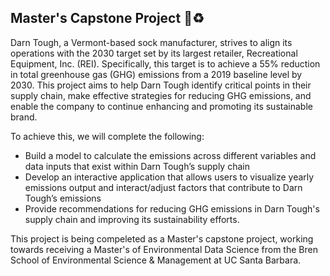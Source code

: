 ## Master's Capstone Project 🧦♻️

Darn Tough, a Vermont-based sock manufacturer, strives to align its operations with the 2030 target set by its largest retailer, Recreational Equipment, Inc. (REI). Specifically, this target is to achieve a 55% reduction in total greenhouse gas (GHG) emissions from a 2019 baseline level by 2030. This project aims to help Darn Tough identify critical points in their supply chain, make effective strategies for reducing GHG emissions, and enable the company to continue enhancing and promoting its sustainable brand. 

To achieve this, we will complete the following:
- Build a model to calculate the emissions across different variables and data inputs that exist within Darn Tough’s supply chain
- Develop an interactive application that allows users to visualize yearly emissions output
and interact/adjust factors that contribute to Darn Tough’s emissions
- Provide recommendations for reducing GHG emissions in Darn Tough's supply chain and improving its sustainability efforts.

This project is being compeleted as a Master's capstone project, working towards receiving a Master's of Environmental Data Science from the Bren School of Environmental Science & Management at UC Santa Barbara.
